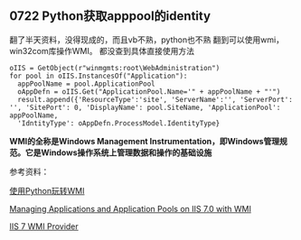 ## 0722 Python获取apppool的identity




翻了半天资料，没得现成的，而且vb不熟，python也不熟
翻到可以使用wmi，win32com库操作WMI。
都没查到具体直接使用方法


    oIIS = GetObject(r"winmgmts:root\WebAdministration")
    for pool in oIIS.InstancesOf("Application"):
      appPoolName = pool.ApplicationPool
      oAppDefn = oIIS.Get("ApplicationPool.Name='" + appPoolName + "'")
      result.append({'ResourceType':'site', 'ServerName':'', 'ServerPort': '', 'SitePort': 0, 'DisplayName': pool.SiteName, 'ApplicationPool': appPoolName,
      'IdntityType': oAppDefn.ProcessModel.IdentityType}

**WMI的全称是Windows Management Instrumentation，即Windows管理规范。它是Windows操作系统上管理数据和操作的基础设施**

参考资料：

[使用Python玩转WMI](https://www.cnblogs.com/dreamlofter/p/5846966.html)

[Managing Applications and Application Pools on IIS 7.0 with WMI](https://docs.microsoft.com/en-us/iis/manage/scripting/managing-applications-and-application-pools-on-iis-with-wmi#creating-and-enumerating-applications)

[IIS 7 WMI Provider](https://docs.microsoft.com/en-us/iis/manage/provisioning-and-managing-iis/iis-7-wmi-provider)
